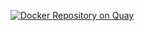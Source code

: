 [![Docker Repository on Quay](https://quay.io/repository/examples/go-http-headers/status "Docker Repository on Quay")](https://quay.io/repository/examples/go-http-headers)